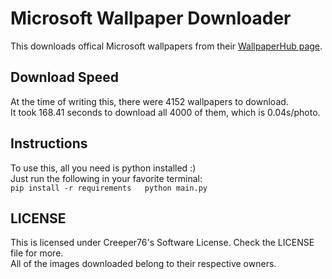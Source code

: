 # Microsoft Wallpaper Downloader

This downloads offical Microsoft wallpapers from their [WallpaperHub page](https://www.wallpaperhub.app/creators/microsoft).  

## Download Speed

At the time of writing this, there were 4152 wallpapers to download.  
It took 168.41 seconds to download all 4000 of them, which is 0.04s/photo.

## Instructions

To use this, all you need is python installed :)  
Just run the following in your favorite terminal:  
``
pip install -r requirements  
python main.py
``

## LICENSE

This is licensed under Creeper76's Software License. Check the LICENSE file for more.  
All of the images downloaded belong to their respective owners.